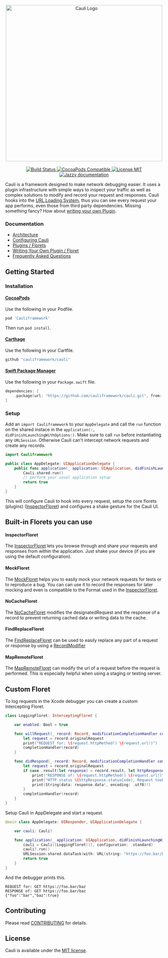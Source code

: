 <p align="center">
    <img src="https://cauli.works/logo.png" alt="Cauli Logo" title="Cauli Logo" width="500" /><br/>
    <br/>
	<a href="https://travis-ci.org/cauliframework/cauli">
		<img src="https://travis-ci.org/cauliframework/cauli.svg?branch=develop" alt="Build Status" title="Build Status"/>
	</a>
	<a href="https://cocoapods.org/pods/Cauliframework">
		<img src="https://img.shields.io/cocoapods/v/Cauliframework.svg?style=flat-square" alt="CocoaPods Compatible" title="CocoaPods Compatible"/>
	</a>
	<a href="https://github.com/cauliframework/cauli/blob/develop/LICENSE">
		<img src="https://img.shields.io/badge/license-MIT-blue.svg?style=flat-square" alt="License MIT" title="License MIT"/>
	</a>
	<a href="https://cauli.works/docs/">
		<img src="https://cauli.works/docs/badge.svg" alt="Jazzy documentation" title="Jazzy documentation"/>
	</a>
</p>

Cauli is a framework designed to make network debugging easier. It uses a plugin infrastructure with simple ways to inspect your traffic as well as complex solutions to modify and record your request and responses. Cauli hooks into the [URL Loading System](https://cauli.works/docs/frequently-asked-questions.html), thus you can see every request your app performs, even those from third party dependencies.
Missing something fancy? How about [writing your own Plugin](https://cauli.works/docs/writing-your-own-plugin.html).

### Documentation

* [Architecture](https://cauli.works/docs/architecture.html)
* [Configuring Cauli](https://cauli.works/docs/configuring-cauli.html)
* [Plugins / Florets](https://cauli.works/docs/florets.html)
* [Writing Your Own Plugin / Floret](https://cauli.works/docs/writing-your-own-plugin.html)
* [Frequently Asked Questions](https://cauli.works/docs/frequently-asked-questions.html)

## Getting Started

### Installation
#### [CocoaPods](https://cocoapods.org)

Use the following in your Podfile.

```ruby
pod 'Cauliframework'
```

Then run `pod install`.

#### [Carthage](https://github.com/Carthage/Carthage)

Use the following in your Cartfile.

```swift
github "cauliframework/cauli"
```

#### [Swift Package Manager](https://swift.org/package-manager/)

Use the following in your `Package.swift` file.

```swift
dependencies: [
    .package(url: "https://github.com/cauliframework/cauli.git", from: "1.0.1")
]
```

### Setup

Add an `import Cauliframework` to your `AppDelegate` and call the `run` function on the shared instace in the `application(:, didFinishLaunchingWithOptions:)`. Make sure to call `run` before instantiating any `URLSession`. Otherwise Cauli can't intercept network requests and create any records.

```swift
import Cauliframework

public class AppDelegate: UIApplicationDelegate {
    public func application(_ application: UIApplication, didFinishLaunchingWithOptions launchOptions: [UIApplicationLaunchOptionsKey: Any]?) -> Bool {
        Cauli.shared.run()
        // perform your usual application setup
        return true
    }
}
```

This will configure Cauli to hook into every request, setup the core florets (plugins) ([InspectorFloret](https://cauli.works/docs/Classes/InspectorFloret.html)) and configures a shake gesture for the Cauli UI.

## Built-in Florets you can use

#### InspectorFloret

The [InspectorFloret](https://cauli.works/docs/Classes/InspectorFloret.html) lets you browse through and share your requests and responses from within the application. Just shake your device (if you are using the default configuration).

#### MockFloret

The [MockFloret](https://cauli.works/docs/Classes/MockFloret.html) helps you to easily mock your network requests for tests or to reproduce a bug. You can can use it to record the responses for later mocking and even is compatible to the Format used in the [InspectorFloret](https://cauli.works/docs/Classes/InspectorFloret.html).

#### NoCacheFloret

The [NoCacheFloret](https://cauli.works/docs/Classes/NoCacheFloret.html) modifies the designatedRequest and the response of a record to prevent returning cached data or writing data to the cache.

#### FindReplaceFloret

The [FindReplaceFloret](https://cauli.works/docs/Classes/FindReplaceFloret.html) can be used to easily replace any part of a request or response by using a [RecordModifier](https://cauli.works/docs/Classes/FindReplaceFloret/RecordModifier.html)

#### MapRemoteFloret

The [MapRemoteFloret](https://cauli.works/docs/Classes/MapRemoteFloret.html) can modify the url of a request before the request is performed. This is especially helpful when using a staging or testing server.

## Custom Floret

To log requests in the Xcode debugger you can create a custom Intercepting Floret.

```swift
class LoggingFloret: InterceptingFloret {

    var enabled: Bool = true

    func willRequest(_ record: Record, modificationCompletionHandler completionHandler: @escaping (Record) -> Void) {
        let request = record.originalRequest
        print("REQUEST for: \(request.httpMethod!) \(request.url!)")
        completionHandler(record)
    }

    func didRespond(_ record: Record, modificationCompletionHandler completionHandler: @escaping (Record) -> Void) {
        let request = record.originalRequest
        if case .result(let response) = record.result, let httpResponse = response.urlResponse as? HTTPURLResponse {
            print("RESPONSE of: \(request.httpMethod!) \(request.url!)")
            print("HTTP status \(httpResponse.statusCode), Request took \(Date().timeIntervalSince(record.requestStarted!)) seconds")
            print(String(data: response.data!, encoding: .utf8)!)
        }
        completionHandler(record)
    }
}
```

Setup Cauli in AppDelegate and start a request.

```swift
@main class AppDelegate: UIResponder, UIApplicationDelegate {

    var cauli: Cauli?

    func application(_ application: UIApplication, didFinishLaunchingWithOptions launchOptions: [UIApplication.LaunchOptionsKey: Any]?) -> Bool {
        cauli = Cauli([LoggingFloret()], configuration: .standard)
        cauli?.run()
        URLSession.shared.dataTask(with: URL(string: "https://foo.bar/baz")!).resume()
        return true
    }
}
```

And the debugger prints this.

```
REQUEST for: GET https://foo.bar/baz
RESPONSE of: GET https://foo.bar/baz
{"foo":"bar","baz":true}
```

## Contributing
Please read [CONTRIBUTING](CONTRIBUTING.md) for details.

## License
Cauli is available under the [MIT license](LICENSE).
